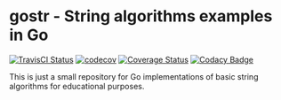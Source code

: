 # gostr - String algorithms examples in Go

[![TravisCI Status](https://travis-ci.com/mailund/gostr.svg?branch=main)](https://travis-ci.com/mailund/gostr)
[![codecov](https://codecov.io/gh/mailund/gostr/branch/main/graph/badge.svg)](https://codecov.io/gh/mailund/gostr)
[![Coverage Status](https://coveralls.io/repos/github/mailund/gostr/badge.svg?branch=main)](https://coveralls.io/github/mailund/gostr?branch=main)
[![Codacy Badge](https://api.codacy.com/project/badge/Grade/4f8b3ef7896141b7ad4ace6f55d7ddc1)](https://www.codacy.com/manual/mailund/gostr?utm_source=github.com&amp;utm_medium=referral&amp;utm_content=mailund/gostr&amp;utm_campaign=Badge_Grade)


This is just a small repository for Go implementations of basic
string algorithms for educational purposes.
